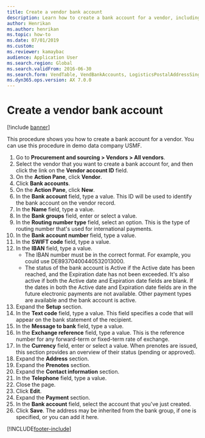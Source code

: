 ```yaml
--- 
title: Create a vendor bank account
description: Learn how to create a bank account for a vendor, including a step-by-step process for procedures in the USMF demo data company. 
author: Henrikan
ms.author: henrikan
ms.topic: how-to
ms.date: 07/01/2019
ms.custom:
ms.reviewer: kamaybac   
audience: Application User 
ms.search.region: Global
ms.search.validFrom: 2016-06-30
ms.search.form: VendTable, VendBankAccounts, LogisticsPostalAddressSingle 
ms.dyn365.ops.version: AX 7.0.0 
---
```


# Create a vendor bank account

[!include [banner](../../includes/banner.md)]

This procedure shows you how to create a bank account for a vendor. You can use this procedure in demo data company USMF.

1. Go to **Procurement and sourcing > Vendors > All vendors**.
2. Select the vendor that you want to create a bank account for, and then click the link on the **Vendor account ID** field.
3. On the **Action Pane**, click **Vendor**.
4. Click **Bank accounts**.
5. On the **Action Pane**, click **New**.
6. In the **Bank account** field, type a value. This ID will be used to identify the bank account on the vendor record.  
7. In the **Name** field, type a value.
8. In the **Bank groups** field, enter or select a value.
9. In the **Routing number type** field, select an option. This is the type of routing number that's used for international payments.  
10. In the **Bank account number** field, type a value.
11. In the **SWIFT code** field, type a value.
12. In the **IBAN** field, type a value.
    - The IBAN number must be in the correct format. For example, you could use DE89370400440532013000.  
    - The status of the bank account is Active if the Active date has been reached, and the Expiration date has not been exceeded. It's also active if both the Active date and Expiration date fields are blank. If the dates in both the Active date and Expiration date fields are in the future electronic payments are not available. Other payment types are available and the bank account is active.  
13. Expand the **Setup** section.
14. In the **Text code** field, type a value. This field specifies a code that will appear on the bank statement of the recipient.  
15. In the **Message to bank** field, type a value.
16. In the **Exchange reference** field, type a value. This is the reference number for any forward-term or fixed-term rate of exchange.
17. In the **Currency** field, enter or select a value. When prenotes are issued, this section provides an overview of their status (pending or approved).  
18. Expand the **Address** section.
19. Expand the **Prenotes** section.
20. Expand the **Contact information** section.
21. In the **Telephone** field, type a value.
22. Close the page.
23. Click **Edit**.
24. Expand the **Payment** section.
25. In the **Bank account** field, select the account that you've just created.
26. Click **Save**. The address may be inherited from the bank group, if one is specified, or you can add it here.  



[!INCLUDE[footer-include](../../../includes/footer-banner.md)]